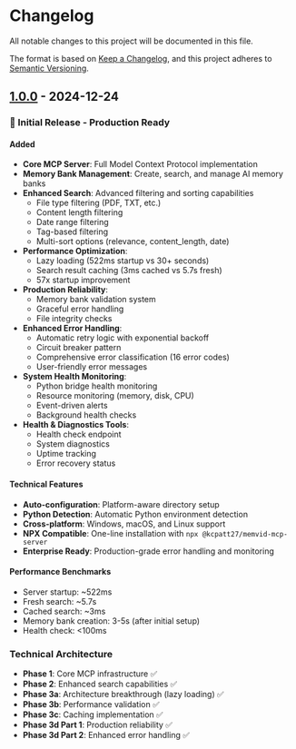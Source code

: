 # Changelog

All notable changes to this project will be documented in this file.

The format is based on [Keep a Changelog](https://keepachangelog.com/en/1.0.0/),
and this project adheres to [Semantic Versioning](https://semver.org/spec/v2.0.0.html).

## [1.0.0] - 2024-12-24

### 🎉 Initial Release - Production Ready

#### Added
- **Core MCP Server**: Full Model Context Protocol implementation
- **Memory Bank Management**: Create, search, and manage AI memory banks
- **Enhanced Search**: Advanced filtering and sorting capabilities
  - File type filtering (PDF, TXT, etc.)
  - Content length filtering
  - Date range filtering  
  - Tag-based filtering
  - Multi-sort options (relevance, content_length, date)
- **Performance Optimization**: 
  - Lazy loading (522ms startup vs 30+ seconds)
  - Search result caching (3ms cached vs 5.7s fresh)
  - 57x startup improvement
- **Production Reliability**:
  - Memory bank validation system
  - Graceful error handling
  - File integrity checks
- **Enhanced Error Handling**:
  - Automatic retry logic with exponential backoff
  - Circuit breaker pattern
  - Comprehensive error classification (16 error codes)
  - User-friendly error messages
- **System Health Monitoring**:
  - Python bridge health monitoring
  - Resource monitoring (memory, disk, CPU)
  - Event-driven alerts
  - Background health checks
- **Health & Diagnostics Tools**:
  - Health check endpoint
  - System diagnostics
  - Uptime tracking
  - Error recovery status

#### Technical Features
- **Auto-configuration**: Platform-aware directory setup
- **Python Detection**: Automatic Python environment detection
- **Cross-platform**: Windows, macOS, and Linux support
- **NPX Compatible**: One-line installation with `npx @kcpatt27/memvid-mcp-server`
- **Enterprise Ready**: Production-grade error handling and monitoring

#### Performance Benchmarks
- Server startup: ~522ms
- Fresh search: ~5.7s  
- Cached search: ~3ms
- Memory bank creation: 3-5s (after initial setup)
- Health check: <100ms

### Technical Architecture
- **Phase 1**: Core MCP infrastructure ✅
- **Phase 2**: Enhanced search capabilities ✅
- **Phase 3a**: Architecture breakthrough (lazy loading) ✅
- **Phase 3b**: Performance validation ✅
- **Phase 3c**: Caching implementation ✅
- **Phase 3d Part 1**: Production reliability ✅
- **Phase 3d Part 2**: Enhanced error handling ✅

[1.0.0]: https://github.com/kcpatt27/memvid-mcp-server/releases/tag/v1.0.0 